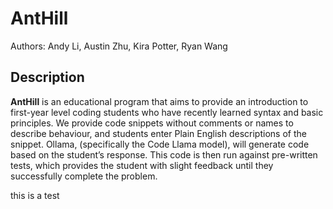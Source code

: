 # AntHill

Authors: Andy Li, Austin Zhu, Kira Potter, Ryan Wang


## Description

**AntHill** is an educational program that aims to provide an introduction to first-year level coding students who have recently learned syntax and basic principles. We provide code snippets without comments or names to describe behaviour, and students enter Plain English descriptions of the snippet. Ollama, (specifically the Code Llama model), will generate code based on the student’s response. This code is then run against pre-written tests, which provides the student with slight feedback until they successfully complete the problem.

this is a test
